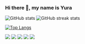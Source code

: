 ### Hi there 👋, my name is Yura

![GitHub stats](https://github-readme-stats.vercel.app/api?username=petrovyuri&show_icons=true&count_private=true)  ![GitHub streak stats](https://github-readme-streak-stats.herokuapp.com/?user=petrovyuri)  

[![Top Langs](https://github-readme-stats.vercel.app/api/top-langs/?username=petrovyuri)](https://github.com/anuraghazra/github-readme-stats) 

[![](https://img.shields.io/badge/Dart-grey?style=for-the-badge&logo=dart)](https://dart.dev/)  [![](https://img.shields.io/badge/Flutter-grey?style=for-the-badge&logo=flutter)](http://flutter.dev/)  [![](https://img.shields.io/badge/Go-grey?style=for-the-badge&logo=go)](https://go.dev/) [![](https://img.shields.io/badge/Kotlin-grey?style=for-the-badge&logo=kotlin)](https://kotlinlang.org/) [![](https://img.shields.io/badge/Docker-grey?style=for-the-badge&logo=docker)](https://www.docker.com/)  

